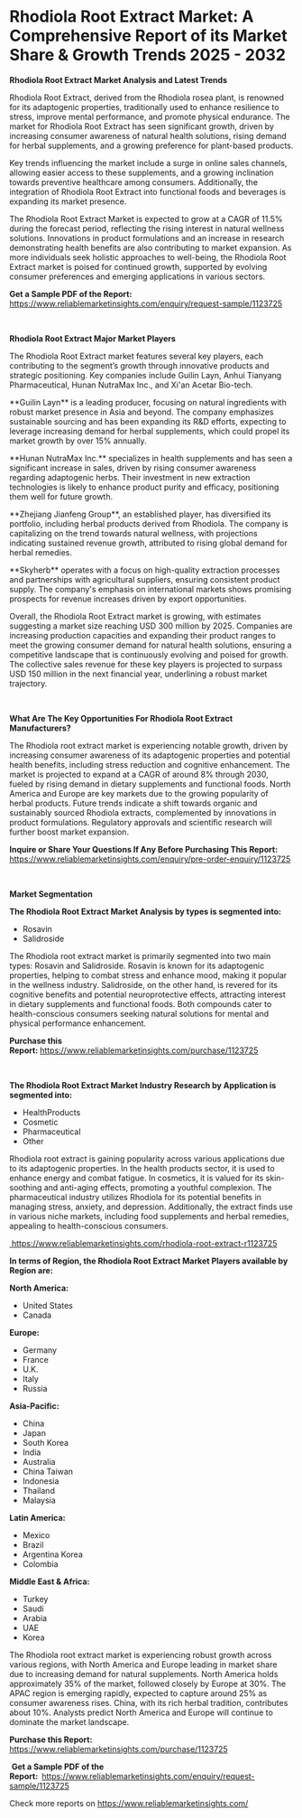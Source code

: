 <p><h1>Rhodiola Root Extract Market: A Comprehensive Report of its Market Share & Growth Trends 2025 - 2032</h1></p><p><strong>Rhodiola Root Extract Market Analysis and Latest Trends</strong></p>
<p><p>Rhodiola Root Extract, derived from the Rhodiola rosea plant, is renowned for its adaptogenic properties, traditionally used to enhance resilience to stress, improve mental performance, and promote physical endurance. The market for Rhodiola Root Extract has seen significant growth, driven by increasing consumer awareness of natural health solutions, rising demand for herbal supplements, and a growing preference for plant-based products.</p><p>Key trends influencing the market include a surge in online sales channels, allowing easier access to these supplements, and a growing inclination towards preventive healthcare among consumers. Additionally, the integration of Rhodiola Root Extract into functional foods and beverages is expanding its market presence. </p><p>The Rhodiola Root Extract Market is expected to grow at a CAGR of 11.5% during the forecast period, reflecting the rising interest in natural wellness solutions. Innovations in product formulations and an increase in research demonstrating health benefits are also contributing to market expansion. As more individuals seek holistic approaches to well-being, the Rhodiola Root Extract market is poised for continued growth, supported by evolving consumer preferences and emerging applications in various sectors.</p></p>
<p><strong>Get a Sample PDF of the Report:&nbsp;</strong> <a href="https://www.reliablemarketinsights.com/enquiry/request-sample/1123725?utm_campaign=3184&utm_medium=2&utm_source=Github&utm_content=ia&utm_term=31032025&utm_id=rhodiola-root-extract">https://www.reliablemarketinsights.com/enquiry/request-sample/1123725</a></p>
<p>&nbsp;</p>
<p><strong>Rhodiola Root Extract Major Market Players</strong></p>
<p><p>The Rhodiola Root Extract market features several key players, each contributing to the segment’s growth through innovative products and strategic positioning. Key companies include Guilin Layn, Anhui Tianyang Pharmaceutical, Hunan NutraMax Inc., and Xi'an Acetar Bio-tech.</p><p>**Guilin Layn** is a leading producer, focusing on natural ingredients with robust market presence in Asia and beyond. The company emphasizes sustainable sourcing and has been expanding its R&D efforts, expecting to leverage increasing demand for herbal supplements, which could propel its market growth by over 15% annually.</p><p>**Hunan NutraMax Inc.** specializes in health supplements and has seen a significant increase in sales, driven by rising consumer awareness regarding adaptogenic herbs. Their investment in new extraction technologies is likely to enhance product purity and efficacy, positioning them well for future growth.</p><p>**Zhejiang Jianfeng Group**, an established player, has diversified its portfolio, including herbal products derived from Rhodiola. The company is capitalizing on the trend towards natural wellness, with projections indicating sustained revenue growth, attributed to rising global demand for herbal remedies.</p><p>**Skyherb** operates with a focus on high-quality extraction processes and partnerships with agricultural suppliers, ensuring consistent product supply. The company's emphasis on international markets shows promising prospects for revenue increases driven by export opportunities.</p><p>Overall, the Rhodiola Root Extract market is growing, with estimates suggesting a market size reaching USD 300 million by 2025. Companies are increasing production capacities and expanding their product ranges to meet the growing consumer demand for natural health solutions, ensuring a competitive landscape that is continuously evolving and poised for growth. The collective sales revenue for these key players is projected to surpass USD 150 million in the next financial year, underlining a robust market trajectory.</p></p>
<p>&nbsp;</p>
<p><strong>What Are The Key Opportunities For Rhodiola Root Extract Manufacturers?</strong></p>
<p><p>The Rhodiola root extract market is experiencing notable growth, driven by increasing consumer awareness of its adaptogenic properties and potential health benefits, including stress reduction and cognitive enhancement. The market is projected to expand at a CAGR of around 8% through 2030, fueled by rising demand in dietary supplements and functional foods. North America and Europe are key markets due to the growing popularity of herbal products. Future trends indicate a shift towards organic and sustainably sourced Rhodiola extracts, complemented by innovations in product formulations. Regulatory approvals and scientific research will further boost market expansion.</p></p>
<p><strong>Inquire or Share Your Questions If Any Before Purchasing This Report:</strong> <a href="https://www.reliablemarketinsights.com/enquiry/pre-order-enquiry/1123725?utm_campaign=3184&utm_medium=2&utm_source=Github&utm_content=ia&utm_term=31032025&utm_id=rhodiola-root-extract">https://www.reliablemarketinsights.com/enquiry/pre-order-enquiry/1123725</a></p>
<p>&nbsp;</p>
<p><strong>Market Segmentation</strong></p>
<p><strong>The Rhodiola Root Extract Market Analysis by types is segmented into:</strong></p>
<p><ul><li>Rosavin</li><li>Salidroside</li></ul></p>
<p><p>The Rhodiola root extract market is primarily segmented into two main types: Rosavin and Salidroside. Rosavin is known for its adaptogenic properties, helping to combat stress and enhance mood, making it popular in the wellness industry. Salidroside, on the other hand, is revered for its cognitive benefits and potential neuroprotective effects, attracting interest in dietary supplements and functional foods. Both compounds cater to health-conscious consumers seeking natural solutions for mental and physical performance enhancement.</p></p>
<p><strong>Purchase this Report:&nbsp;</strong><a href="https://www.reliablemarketinsights.com/purchase/1123725?utm_campaign=3184&utm_medium=2&utm_source=Github&utm_content=ia&utm_term=31032025&utm_id=rhodiola-root-extract">https://www.reliablemarketinsights.com/purchase/1123725</a></p>
<p>&nbsp;</p>
<p><strong>The Rhodiola Root Extract Market Industry Research by Application is segmented into:</strong></p>
<p><ul><li>HealthProducts</li><li>Cosmetic</li><li>Pharmaceutical</li><li>Other</li></ul></p>
<p><p>Rhodiola root extract is gaining popularity across various applications due to its adaptogenic properties. In the health products sector, it is used to enhance energy and combat fatigue. In cosmetics, it is valued for its skin-soothing and anti-aging effects, promoting a youthful complexion. The pharmaceutical industry utilizes Rhodiola for its potential benefits in managing stress, anxiety, and depression. Additionally, the extract finds use in various niche markets, including food supplements and herbal remedies, appealing to health-conscious consumers.</p></p>
<p><a href="https://www.reliablemarketinsights.com/rhodiola-root-extract-r1123725?utm_campaign=3184&utm_medium=2&utm_source=Github&utm_content=ia&utm_term=31032025&utm_id=rhodiola-root-extract">&nbsp;https://www.reliablemarketinsights.com/rhodiola-root-extract-r1123725</a></p>
<p><strong>In terms of Region, the Rhodiola Root Extract Market Players available by Region are:</strong></p>
<p>
    <p> <strong> North America: </strong>
        <ul>
            <li>United States</li>
            <li>Canada</li>
        </ul>
        </p> 
    <p> <strong> Europe: </strong>
        <ul>
            <li>Germany</li>
            <li>France</li>
            <li>U.K.</li>
            <li>Italy</li>
            <li>Russia</li>
        </ul>
        </p> 
    <p> <strong> Asia-Pacific: </strong>
        <ul>
            <li>China</li>
            <li>Japan</li>
            <li>South Korea</li>
            <li>India</li>
            <li>Australia</li>
            <li>China Taiwan</li>
            <li>Indonesia</li>
            <li>Thailand</li>
            <li>Malaysia</li>
        </ul>
        </p> 
    <p> <strong> Latin America: </strong>
        <ul>
            <li>Mexico</li>
            <li>Brazil</li>
            <li>Argentina Korea</li>
            <li>Colombia</li>
        </ul>
        </p> 
    <p> <strong> Middle East & Africa: </strong>
        <ul>
            <li>Turkey</li>
            <li>Saudi</li>
            <li>Arabia</li>
            <li>UAE</li>
            <li>Korea</li>
        </ul>
    </p>
    </p>
<p><p>The Rhodiola root extract market is experiencing robust growth across various regions, with North America and Europe leading in market share due to increasing demand for natural supplements. North America holds approximately 35% of the market, followed closely by Europe at 30%. The APAC region is emerging rapidly, expected to capture around 25% as consumer awareness rises. China, with its rich herbal tradition, contributes about 10%. Analysts predict North America and Europe will continue to dominate the market landscape.</p></p>
<p><strong>Purchase this Report: </strong><a href="https://www.reliablemarketinsights.com/purchase/1123725?utm_campaign=3184&utm_medium=2&utm_source=Github&utm_content=ia&utm_term=31032025&utm_id=rhodiola-root-extract">https://www.reliablemarketinsights.com/purchase/1123725</a></p>
<p>&nbsp;<strong>Get a Sample PDF of the Report:&nbsp;&nbsp;</strong><a href="https://www.reliablemarketinsights.com/enquiry/request-sample/1123725?utm_campaign=3184&utm_medium=2&utm_source=Github&utm_content=ia&utm_term=31032025&utm_id=rhodiola-root-extract">https://www.reliablemarketinsights.com/enquiry/request-sample/1123725</a></p>
<p><strong></strong></p>
<p>Check more reports on <a href="https://www.reliablemarketinsights.com/?utm_campaign=3184&utm_medium=2&utm_source=Github&utm_content=ia&utm_term=31032025&utm_id=rhodiola-root-extract">https://www.reliablemarketinsights.com/</a></p>